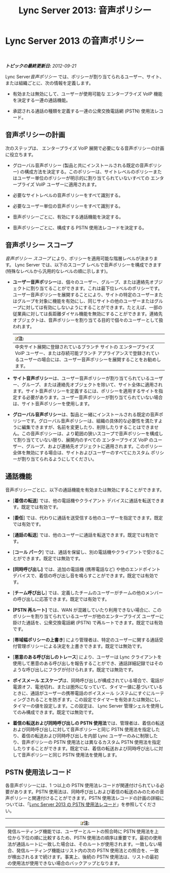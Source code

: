 ﻿---
title: 'Lync Server 2013: 音声ポリシー'
TOCTitle: 音声ポリシー
ms:assetid: b7433c62-9d8c-48af-89a0-19f0d34806ec
ms:mtpsurl: https://technet.microsoft.com/ja-jp/library/Gg412891(v=OCS.15)
ms:contentKeyID: 48273347
ms.date: 05/19/2016
mtps_version: v=OCS.15
ms.translationtype: HT
---

# Lync Server 2013 の音声ポリシー

 

_**トピックの最終更新日:** 2012-09-21_

Lync Server*音声ポリシー* では、ポリシーが割り当てられるユーザー、サイト、または組織ごとに、次の情報を定義します。

  - 有効または無効にして、ユーザーが使用可能な エンタープライズ VoIP 機能を決定する一連の通話機能。

  - 承認される通話の種類を定義する一連の公衆交換電話網 (PSTN) 使用法レコード。

## 音声ポリシーの計画

次のステップは、 エンタープライズ VoIP 展開で必要になる音声ポリシーの計画に役立ちます。

  - グローバル音声ポリシー (製品と共にインストールされる既定の音声ポリシー) の構成方法を決定する。このポリシーは、サイトレベルのポリシーまたはユーザー単位のポリシーが明示的に割り当てられていないすべての エンタープライズ VoIP ユーザーに適用されます。

  - 必要なサイトレベルの音声ポリシーをすべて識別する。

  - 必要なユーザー単位の音声ポリシーをすべて識別する。

  - 音声ポリシーごとに、有効にする通話機能を決定する。

  - 音声ポリシーごとに、構成する PSTN 使用法レコードを決定する。

## 音声ポリシー スコープ

*音声ポリシー スコープ* により、ポリシーを適用可能な階層レベルが決まります。 Lync Server では、以下のスコープ レベルで音声ポリシーを構成できます (特殊なレベルから汎用的なレベルの順に示します)。

  - **ユーザー音声ポリシー**は、個々のユーザー、グループ、または連絡先オブジェクトに割り当てることができます。これは最下位レベルのポリシーです。ユーザー音声ポリシーを展開することにより、サイトの特定のユーザーまたはグループを対象に機能を有効にし、同じサイトの他のユーザーまたはグループに対しては有効にしないようにすることができます。たとえば、一部の従業員に対しては長距離ダイヤル機能を無効にすることができます。連絡先オブジェクトは、音声ポリシーを割り当てる目的で個々のユーザーとして扱われます。
    
    <table>
    <thead>
    <tr class="header">
    <th><img src="images/Gg412781.note(OCS.15).gif" title="note" alt="note" />注:</th>
    </tr>
    </thead>
    <tbody>
    <tr class="odd">
    <td>中央サイト展開に登録されているブランチ サイトの エンタープライズ VoIP ユーザー、または存続可能ブランチ アプライアンスで登録されているユーザーの場合には、ユーザー音声ポリシーを展開することをお勧めします。</td>
    </tr>
    </tbody>
    </table>


  - **サイト音声ポリシー**は、ユーザー音声ポリシーが割り当てられているユーザー、グループ、または連絡先オブジェクトを除いて、サイト全体に適用されます。サイト音声ポリシーを定義するには、ポリシーを適用するサイトを指定する必要があります。ユーザー音声ポリシーが割り当てられていない場合は、サイト音声ポリシーを使用します。

  - **グローバル音声ポリシー**は、製品と一緒にインストールされる既定の音声ポリシーです。グローバル音声ポリシーは、組織の具体的な必要性を満たすように編集できますが、名前を変更したり、削除したりすることはできません。この音声ポリシーは、より範囲の狭いスコープで音声ポリシーを構成して割り当てていない限り、展開内のすべての エンタープライズ VoIP のユーザー、グループ、および連絡先オブジェクトに適用されます。このポリシー全体を無効にする場合は、サイトおよびユーザーのすべてにカスタム ポリシーが割り当てられるようにしてください。

## 通話機能

音声ポリシーごとに、以下の通話機能を有効または無効にすることができます。

  - \[**着信の転送**\] では、他の電話機やクライアント デバイスに通話を転送できます。既定では有効です。

  - \[**委任**\] では、代わりに通話を送受信する他のユーザーを指定できます。既定では有効です。

  - \[**通話の転送**\] では、他のユーザーに通話を転送できます。既定では有効です。

  - \[**コール パーク**\] では、通話を保留し、別の電話機やクライアントで受けることができます。既定では無効です。

  - **\[同時呼び出し\]** では、追加の電話機 (携帯電話など) や他のエンドポイント デバイスで、着信の呼び出し音を鳴らすことができます。既定では有効です。

  - \[**チーム呼び出し**\] では、定義したチームのユーザーがチームの他のメンバーの呼び出しに応答できます。既定では有効です。

  - **\[PSTN 再ルート\]** では、WAN が混雑していたり利用できない場合に、このポリシーを割り当てられているユーザーが他のエンタープライズ ユーザーに掛けた通話を、公衆交換電話網 (PSTN) で再ルートできます。既定では有効です。

  - \[**帯域幅ポリシーの上書き**\] により管理者は、特定のユーザーに関する通話受付管理ポリシーによる決定を上書きできます。既定では無効です。

  - \[**悪意のある呼び出しのトレース**\] により、ユーザーは Lync クライアントを使用して悪意のある呼び出しを報告することができ、通話詳細記録ではそのような呼び出しにフラグが付けられます。既定では無効です。

  - **ボイスメール エスケープ**は、同時呼び出しが構成されている場合で、電話が電源オフ、電池切れ、または圏外になっていて、タイマー値に基づいているときに、通話がユーザーの携帯電話のボイスメール システムにすぐにルーティングされることを防ぎます。この設定でタイマーを有効または無効にし、タイマーの値を設定します。この設定は、 Lync Server 管理シェルを使用してのみ構成できます。既定では無効です。

  - **着信の転送および同時呼び出しの PSTN 使用法**では、管理者は、着信の転送および同時呼び出しに対して音声ポリシーと同じ PSTN 使用法を指定したり、着信の転送および同時呼び出しを内部 Lync ユーザーのみに制限したり、音声ポリシーの PSTN 使用法とは異なるカスタム PSTN 使用法を指定したりすることができます。既定では、着信の転送および同時呼び出しに対して音声ポリシーと同じ PSTN 使用法を使用します。

## PSTN 使用法レコード

各音声ポリシーには、1 つ以上の PSTN 使用法レコードが関連付けられている必要があります。PSTN 使用法は、同時呼び出しおよび着信の転送のみのための音声ポリシーと関連付けることができます。PSTN 使用法レコードの計画の詳細については、「[Lync Server 2013 の PSTN 使用法レコード](lync-server-2013-pstn-usage-records.md)」を参照してください。

<table>
<thead>
<tr class="header">
<th><img src="images/Gg412781.note(OCS.15).gif" title="note" alt="note" />注:</th>
</tr>
</thead>
<tbody>
<tr class="odd">
<td>発信ルーティング機能では、ユーザーとルートの照合時に PSTN 使用法を上位から下位の順に比較するため、PSTN 使用法の順序は重要です。最初の使用法が通話ルートに一致した場合は、そのルートが使用されます。一致しない場合、発信ルーティング機能はリスト内の次の PSTN 使用法との照合を、一致が検出されるまで続けます。事実上、後続の PSTN 使用法は、リストの最初の使用法が使用できない場合のバックアップとなります。</td>
</tr>
</tbody>
</table>

